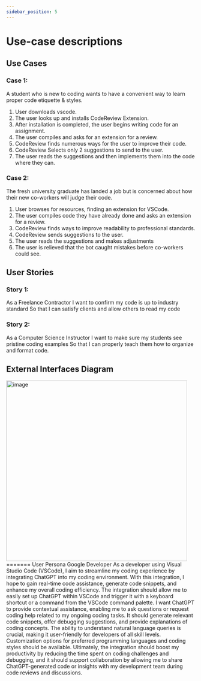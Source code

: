 ```yaml
---
sidebar_position: 5
---
```


# Use-case descriptions


## Use Cases

### **Case 1:**
A student who is new to coding wants to have a convenient way to learn proper code etiquette & styles.
1. User downloads vscode.
2. The user looks up and installs CodeReview Extension.
3. After installation is completed, the user begins writing code for an assignment.
4. The user compiles and asks for an extension for a review.
5. CodeReview finds numerous ways for the user to improve their code.
6. CodeReview Selects only 2 suggestions to send to the user.
7. The user reads the suggestions and then implements them into the code where they can.

### **Case 2:**
The fresh university graduate has landed a job but is concerned about how their new co-workers will judge their code.
1. User browses for resources, finding an extension for VSCode.
2. The user compiles code they have already done and asks an extension for a review.
3. CodeReview finds ways to improve readability to professional standards.
4. CodeReview sends suggestions to the user.
5. The user reads the suggestions and makes adjustments
7. The user is relieved that the bot caught mistakes before co-workers could see.


## User Stories

### **Story 1:**
As a Freelance Contractor 
I want to confirm my code is up to industry standard
So that I can satisfy clients and allow others to read my code

### **Story 2:**
As a Computer Science Instructor 
I want to make sure my students see pristine coding examples
So that I can properly teach them how to organize and format code.

## External Interfaces Diagram
<img width="482" alt="image" src="https://github.com/Capstone-Projects-2023-Fall/project-code-review-chatbot/assets/42981577/d69c15a7-c6ed-47bf-b114-9e07d812eaf9">
=======
User Persona Google Developer
  As a developer using Visual Studio Code (VSCode), I aim to streamline my coding experience by integrating ChatGPT into my coding environment. With this integration, I hope to gain real-time code assistance, generate code snippets, and enhance my overall coding efficiency. The integration should allow me to easily set up ChatGPT within VSCode and trigger it with a keyboard shortcut or a command from the VSCode command palette. I want ChatGPT to provide contextual assistance, enabling me to ask questions or request coding help related to my ongoing coding tasks. It should generate relevant code snippets, offer debugging suggestions, and provide explanations of coding concepts. The ability to understand natural language queries is crucial, making it user-friendly for developers of all skill levels. Customization options for preferred programming languages and coding styles should be available. Ultimately, the integration should boost my productivity by reducing the time spent on coding challenges and debugging, and it should support collaboration by allowing me to share ChatGPT-generated code or insights with my development team during code reviews and discussions.

